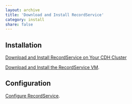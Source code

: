```yaml
---
layout: archive
title: 'Download and Install RecordService'
category: install
share: false
---
```


## Installation

[Download and Install RecordService on Your CDH Cluster]({{site.baseurl}}/installOnCluster)

[Download and Install the RecordService VM]({{site.baseurl}}/vm).

## Configuration

[Configure RecordService]({{site.baseurl}}/rsConfig).
    
